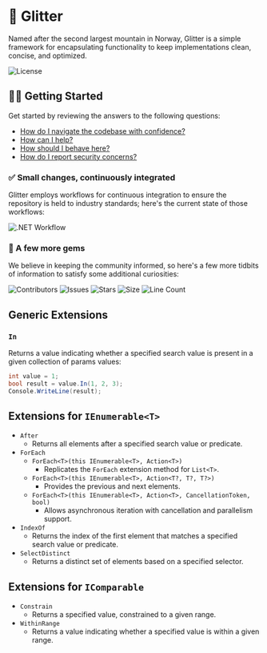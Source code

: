 # 🗻 Glitter

Named after the second largest mountain in Norway, Glitter is a simple framework for encapsulating functionality to keep implementations clean, concise, and optimized.

![License](https://img.shields.io/github/license/tacosontitan/Glitter.Extensions?logo=github&style=for-the-badge)

## 💁‍♀️ Getting Started

Get started by reviewing the answers to the following questions:

- [How do I navigate the codebase with confidence?](http://glitter.tacosontitan.com)
- [How can I help?](./CONTRIBUTING.md)
- [How should I behave here?](./CODE_OF_CONDUCT.md)
- [How do I report security concerns?](./SECURITY.md)

### ✅ Small changes, continuously integrated

Glitter employs workflows for continuous integration to ensure the repository is held to industry standards; here's the current state of those workflows:

![.NET Workflow](https://img.shields.io/github/actions/workflow/status/tacosontitan/Glitter.Extensions/dotnet.yml?label=Build%20and%20Test&logo=dotnet&style=for-the-badge)

### 💎 A few more gems

We believe in keeping the community informed, so here's a few more tidbits of information to satisfy some additional curiosities:

![Contributors](https://img.shields.io/github/contributors/tacosontitan/Glitter.Extensions?logo=github&style=for-the-badge)
![Issues](https://img.shields.io/github/issues/tacosontitan/Glitter.Extensions?logo=github&style=for-the-badge)
![Stars](https://img.shields.io/github/stars/tacosontitan/Glitter.Extensions?logo=github&style=for-the-badge)
![Size](https://img.shields.io/github/languages/code-size/tacosontitan/Glitter.Extensions?logo=github&style=for-the-badge)
![Line Count](https://img.shields.io/tokei/lines/github/tacosontitan/Glitter.Extensions?logo=github&style=for-the-badge)

## Generic Extensions

### `In`

Returns a value indicating whether a specified search value is present in a given collection of params values:

```csharp
int value = 1;
bool result = value.In(1, 2, 3);
Console.WriteLine(result);
```

## Extensions for `IEnumerable<T>`

- `After`
  - Returns all elements after a specified search value or predicate.
- `ForEach`
  - `ForEach<T>(this IEnumerable<T>, Action<T>)`
    - Replicates the `ForEach` extension method for `List<T>`.
  - `ForEach<T>(this IEnumerable<T>, Action<T?, T?, T?>)`
    - Provides the previous and next elements.
  - `ForEach<T>(this IEnumerable<T>, Action<T>, CancellationToken, bool)`
    - Allows asynchronous iteration with cancellation and parallelism support.
- `IndexOf`
  - Returns the index of the first element that matches a specified search value or predicate.
- `SelectDistinct`
  - Returns a distinct set of elements based on a specified selector.

## Extensions for `IComparable`

- `Constrain`
  - Returns a specified value, constrained to a given range.
- `WithinRange`
  - Returns a value indicating whether a specified value is within a given range.
